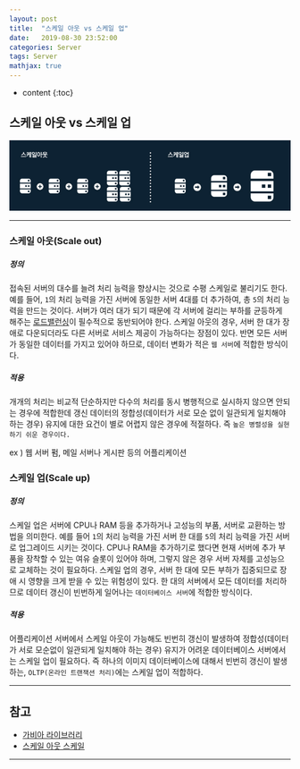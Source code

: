 ```yaml
---
layout: post
title:  "스케일 아웃 vs 스케일 업"
date:   2019-08-30 23:52:00
categories: Server
tags: Server
mathjax: true
---
```


* content
{:toc}

## 스케일 아웃 vs 스케일 업   

![trace](/img/scale.jpg)




---
### 스케일 아웃(Scale out)  
##### 정의  
접속된 서버의 대수를 늘려 처리 능력을 향상시는 것으로 수평 스케일로 불리기도 한다. 예를 들어, `1`의 처리 능력을 가진 서버에 동일한 서버 4대를 더 추가하여, 총 `5`의 처리 능력을 만드는 것이다. 서버가 여러 대가 되기 때문에 각 서버에 걸리는 부하를 균등하게 해주는 [로드밸런싱](https://github.com/superbly)이 필수적으로 동반되어야 한다.
스케일 아웃의 경우, 서버 한 대가 장애로 다운되더라도 다른 서버로 서비스 제공이 가능하다는 장점이 있다.
반면 모든 서버가 동일한 데이터를 가지고 있어야 하므로, 데이터 변화가 적은 `웹 서버`에 적합한 방식이다.  


##### 적용  
개개의 처리는 비교적 단순하지만 다수의 처리를 동시 병행적으로 실시하지 않으면 안되는 경우에 적합한데 갱신 데이터의 정합성(데이터가 서로 모순 없이 일관되게 일치해야 하는 경우) 유지에 대한 요건이 별로 어렵지 않은 경우에 적절하다. 즉 `높은 병렬성을 실현하기 쉬운 경우이다.`

ex ) 웹 서버 펌, 메일 서버나 게시판 등의 어플리케이션

### 스케일 업(Scale up)  
##### 정의  
스케일 업은 서버에 CPU나 RAM 등을 추가하거나 고성능의 부품, 서버로 교환하는 방법을 의미한다. 예를 들어 `1`의 처리 능력을 가진 서버 한 대를 `5`의 처리 능력을 가진 서버로 업그레이드 시키는 것이다. CPU나 RAM을 추가하기로 했다면 현재 서버에 추가 부품을 장착할 수 있는 여유 슬롯이 있어야 하며, 그렇지 않은 경우 서버 자체를 고성능으로 교체하는 것이 필요하다.
스케일 업의 경우, 서버 한 대에 모든 부하가 집중되므로 장애 시 영향을 크게 받을 수 있는 위험성이 있다. 한 대의 서버에서 모든 데이터를 처리하므로 데이터 갱신이 빈번하게 일어나는 `데이터베이스 서버`에 적합한 방식이다.  
##### 적용  
어플리케이션 서버에서 스케일 아웃이 가능해도 빈번히 갱신이 발생하여 정합성(데이터가 서로 모순없이 일관되게 일치해야 하는 경우) 유지가 어려운 데이터베이스 서버에서는 스케일 업이 필요하다. 즉 하나의 이미지 데이터베이스에 대해서 빈번히 갱신이 발생하는, `OLTP(온라인 트랜잭션 처리)`에는 스케일 업이 적합하다.




---



## 참고  

* [가비아 라이브러리](http://library.gabia.com/contents/infrahosting/1222)  
* [스케일 아웃 스케일](http://okky.kr/article/597494)  

---
